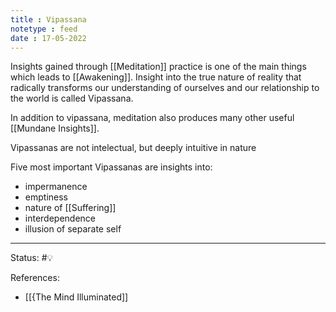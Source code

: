 ```yaml
---
title : Vipassana
notetype : feed
date : 17-05-2022
---
```


 Insights gained through [[Meditation]] practice is one of the main things which leads to [[Awakening]].  Insight into the true nature of reality that radically transforms our understanding of ourselves and our relationship to the world is called Vipassana.

In addition to vipassana, meditation also produces many other useful [[Mundane Insights]].

Vipassanas are not intelectual, but deeply intuitive in nature

Five most important Vipassanas are insights into:
- impermanence
- emptiness
- nature of [[Suffering]]
- interdependence
- illusion of separate self

-----

Status: #💡 

References:
- [[{The Mind Illuminated]]
